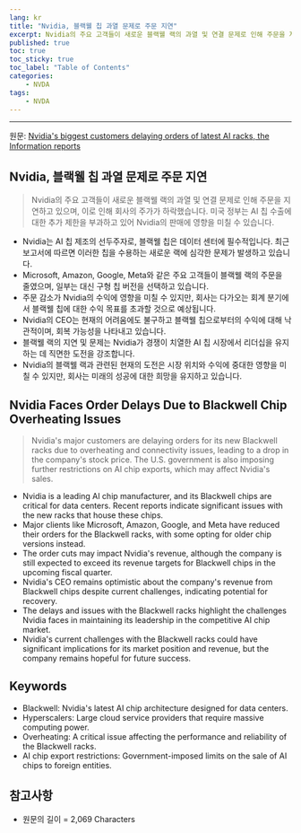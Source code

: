 ```yaml
---
lang: kr
title: "Nvidia, 블랙웰 칩 과열 문제로 주문 지연"
excerpt: Nvidia의 주요 고객들이 새로운 블랙웰 랙의 과열 및 연결 문제로 인해 주문을 지연하고 있으며, 이로 인해 회사의 주가가 하락했습니다. 미국 정부는 AI 칩 수출에 대한 추가 제한을 부과하고 있어 Nvidia의 판매에 영향을 미칠 수 있습니다.
published: true
toc: true
toc_sticky: true
toc_label: "Table of Contents"
categories:
    - NVDA
tags:
    - NVDA
---
```


---

  원문: [Nvidia's biggest customers delaying orders of latest AI racks, the Information reports](https://www.investing.com/news/stock-market-news/nvidias-biggest-customers-delaying-orders-of-latest-ai-racks-the-information-reports-3809825)

## Nvidia, 블랙웰 칩 과열 문제로 주문 지연

> Nvidia의 주요 고객들이 새로운 블랙웰 랙의 과열 및 연결 문제로 인해 주문을 지연하고 있으며, 이로 인해 회사의 주가가 하락했습니다. 미국 정부는 AI 칩 수출에 대한 추가 제한을 부과하고 있어 Nvidia의 판매에 영향을 미칠 수 있습니다.


- Nvidia는 AI 칩 제조의 선두주자로, 블랙웰 칩은 데이터 센터에 필수적입니다. 최근 보고서에 따르면 이러한 칩을 수용하는 새로운 랙에 심각한 문제가 발생하고 있습니다.
- Microsoft, Amazon, Google, Meta와 같은 주요 고객들이 블랙웰 랙의 주문을 줄였으며, 일부는 대신 구형 칩 버전을 선택하고 있습니다.
- 주문 감소가 Nvidia의 수익에 영향을 미칠 수 있지만, 회사는 다가오는 회계 분기에서 블랙웰 칩에 대한 수익 목표를 초과할 것으로 예상됩니다.
- Nvidia의 CEO는 현재의 어려움에도 불구하고 블랙웰 칩으로부터의 수익에 대해 낙관적이며, 회복 가능성을 나타내고 있습니다.
- 블랙웰 랙의 지연 및 문제는 Nvidia가 경쟁이 치열한 AI 칩 시장에서 리더십을 유지하는 데 직면한 도전을 강조합니다.
- Nvidia의 블랙웰 랙과 관련된 현재의 도전은 시장 위치와 수익에 중대한 영향을 미칠 수 있지만, 회사는 미래의 성공에 대한 희망을 유지하고 있습니다.

## Nvidia Faces Order Delays Due to Blackwell Chip Overheating Issues

> Nvidia's major customers are delaying orders for its new Blackwell racks due to overheating and connectivity issues, leading to a drop in the company's stock price. The U.S. government is also imposing further restrictions on AI chip exports, which may affect Nvidia's sales.


- Nvidia is a leading AI chip manufacturer, and its Blackwell chips are critical for data centers. Recent reports indicate significant issues with the new racks that house these chips.
- Major clients like Microsoft, Amazon, Google, and Meta have reduced their orders for the Blackwell racks, with some opting for older chip versions instead.
- The order cuts may impact Nvidia's revenue, although the company is still expected to exceed its revenue targets for Blackwell chips in the upcoming fiscal quarter.
- Nvidia's CEO remains optimistic about the company's revenue from Blackwell chips despite current challenges, indicating potential for recovery.
- The delays and issues with the Blackwell racks highlight the challenges Nvidia faces in maintaining its leadership in the competitive AI chip market.
- Nvidia's current challenges with the Blackwell racks could have significant implications for its market position and revenue, but the company remains hopeful for future success.

## Keywords

- Blackwell: Nvidia's latest AI chip architecture designed for data centers.
- Hyperscalers: Large cloud service providers that require massive computing power.
- Overheating: A critical issue affecting the performance and reliability of the Blackwell racks.
- AI chip export restrictions: Government-imposed limits on the sale of AI chips to foreign entities.

## 참고사항

- 원문의 길이 = 2,069 Characters

